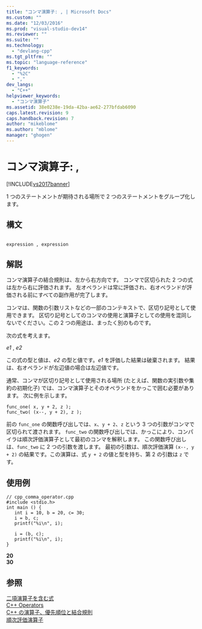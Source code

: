 ```yaml
---
title: "コンマ演算子: , | Microsoft Docs"
ms.custom: ""
ms.date: "12/03/2016"
ms.prod: "visual-studio-dev14"
ms.reviewer: ""
ms.suite: ""
ms.technology: 
  - "devlang-cpp"
ms.tgt_pltfrm: ""
ms.topic: "language-reference"
f1_keywords: 
  - "%2C"
  - ","
dev_langs: 
  - "C++"
helpviewer_keywords: 
  - "コンマ演算子"
ms.assetid: 38e0238e-19da-42ba-ae62-277bfdab6090
caps.latest.revision: 9
caps.handback.revision: 7
author: "mikeblome"
ms.author: "mblome"
manager: "ghogen"
---
```

# コンマ演算子: ,
[!INCLUDE[vs2017banner](../assembler/inline/includes/vs2017banner.md)]

1 つのステートメントが期待される場所で 2 つのステートメントをグループ化します。  
  
## 構文  
  
```  
  
expression , expression  
```  
  
## 解説  
 コンマ演算子の結合規則は、左から右方向です。  コンマで区切られた 2 つの式は左から右に評価されます。  左オペランドは常に評価され、右オペランドが評価される前にすべての副作用が完了します。  
  
 コンマは、関数の引数リストなどの一部のコンテキストで、区切り記号として使用できます。  区切り記号としてのコンマの使用と演算子としての使用を混同しないでください。この 2 つの用途は、まったく別のものです。  
  
 次の式を考えます。  
  
 *e1* , *e2*  
  
 この式の型と値は、*e2* の型と値です。*e1* を評価した結果は破棄されます。  結果は、右オペランドが左辺値の場合は左辺値です。  
  
 通常、コンマが区切り記号として使用される場所 \(たとえば、関数の実引数や集約の初期化子\) では、コンマ演算子とそのオペランドをかっこで囲む必要があります。  次に例を示します。  
  
```  
func_one( x, y + 2, z );  
func_two( (x--, y + 2), z );  
```  
  
 前の `func_one` の関数呼び出しでは、`x`、`y + 2`、`z` という 3 つの引数がコンマで区切られて渡されます。  `func_two` の関数呼び出しでは、かっこにより、コンパイラは順次評価演算子として最初のコンマを解釈します。  この関数呼び出しは、`func_two` に 2 つの引数を渡します。  最初の引数は、順次評価演算 `(x--, y + 2)` の結果です。この演算は、式 `y + 2` の値と型を持ち、第 2 の引数は `z` です。  
  
## 使用例  
  
```  
// cpp_comma_operator.cpp  
#include <stdio.h>  
int main () {  
   int i = 10, b = 20, c= 30;  
   i = b, c;  
   printf("%i\n", i);  
  
   i = (b, c);  
   printf("%i\n", i);  
}  
```  
  
  **20**  
**30**   
## 参照  
 [二項演算子を含む式](../cpp/expressions-with-binary-operators.md)   
 [C\+\+ Operators](../misc/cpp-operators.md)   
 [C\+\+ の演算子、優先順位と結合規則](../cpp/cpp-built-in-operators-precedence-and-associativity.md)   
 [順次評価演算子](../c-language/sequential-evaluation-operator.md)